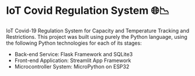 # IoT Covid Regulation System 🌐📉

IoT Covid-19 Regulation System for Capacity and Temperature Tracking and Restrictions. This project was built using purely the Python language, using the following Python technologies for each of its stages:

- Back-end Service: Flask Framework and SQLite3
- Front-end Application: Streamlit App Framework
- Microcontroller System: MicroPython on ESP32
